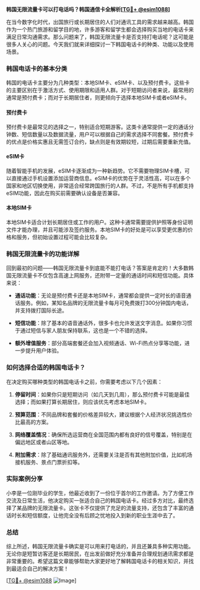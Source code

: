 **韩国无限流量卡可以打电话吗？韩国通信卡全解析[[TG💪+ @esim1088](https://t.me/s/esim1088)]**

在当今数字化时代，出国旅行或长期居住的人们对通讯工具的需求越来越高。韩国作为一个热门旅游和留学目的地，许多游客和留学生都会选择购买当地的电话卡来满足日常沟通需求。那么问题来了，韩国无限流量卡是否支持打电话呢？这可能是很多人关心的问题。今天我们就来详细探讨一下韩国电话卡的种类、功能以及使用场景。

### 韩国电话卡的基本分类

韩国的电话卡主要分为几种类型：本地SIM卡、eSIM卡、以及预付费卡。这些卡的主要区别在于激活方式、使用期限和适用人群。对于短期访问者来说，最常用的通常是预付费卡；而对于长期居住者，则更倾向于选择本地SIM卡或者eSIM卡。

#### 预付费卡
预付费卡是最常见的选择之一，特别适合短期游客。这类卡通常提供一定的通话分钟数、短信数量以及数据流量，用户可以根据自己的需求选择不同套餐。预付费卡的优点是价格实惠且无需签订合约，缺点则是有效期较短，过期后需要重新充值。

#### eSIM卡
随着智能手机的发展，eSIM卡逐渐成为一种新趋势。它不需要物理SIM卡槽，可以直接通过手机设置添加运营商信息。eSIM卡的优势在于灵活性高，可以在多个国家和地区切换使用，非常适合经常跨国旅行的人群。不过，不是所有手机都支持eSIM功能，因此在购买前需要确认设备是否兼容。

#### 本地SIM卡
本地SIM卡适合计划长期居住或工作的用户。这种卡通常需要提供护照等身份证明文件才能办理，并且可能涉及签约服务。本地SIM卡的好处是可以享受更优惠的价格和服务，但初始设置过程可能会比较复杂。

### 韩国无限流量卡的功能详解

回到最初的问题——韩国无限流量卡到底能不能打电话？答案是肯定的！大多数韩国无限流量卡不仅包含高速上网服务，还附带一定量的通话时间和短信功能。具体来说：

- **通话功能**：无论是预付费卡还是本地SIM卡，通常都会提供一定时长的语音通话服务。例如，某知名品牌的无限流量卡每月可免费拨打300分钟国内电话，并支持拨打国际长途。
  
- **短信功能**：除了基本的语音通话外，很多卡也允许发送文字消息。如果你习惯于通过短信与家人朋友保持联系，这也是一个不错的选择。

- **额外增值服务**：部分高端套餐还会加入视频通话、Wi-Fi热点分享等功能，进一步提升用户体验。

### 如何选择合适的韩国电话卡？

在决定购买哪种类型的韩国电话卡之前，你需要考虑以下几个因素：

1. **停留时间**：如果你只是短期访问（如几天到几周），那么预付费卡可能是最佳选择；而如果打算长期居住，则应该优先考虑本地SIM卡。
   
2. **预算范围**：不同品牌和套餐的价格差异较大，建议根据个人经济状况挑选性价比最高的方案。

3. **网络覆盖情况**：确保所选运营商在全国范围内都有良好的信号覆盖，特别是在偏远地区或者山区等地。

4. **附加需求**：除了基础通讯服务外，还需要关注是否有其他附加价值，比如机场接机服务、景点门票折扣等。

### 实际案例分享

小李是一位刚毕业的学生，他最近收到了一份位于首尔的工作邀请。为了方便工作交流及日常生活，他决定购买一张适合自己的韩国电话卡。经过多方对比，最终选择了某品牌的无限流量卡。这张卡不仅提供了充足的流量支持，还包含了丰富的通话时长和短信额度，让他完全没有后顾之忧地投入到新的职业生涯中去了。

### 总结

综上所述，韩国无限流量卡确实是可以用来打电话的，并且还兼具多种实用功能。无论你是短暂访客还是长期居民，在出发前做好充分准备并合理规划通讯需求都是非常重要的。希望这篇文章能够帮助大家更好地了解韩国电话卡的相关知识，并找到最适合自己的解决方案！

[[TG💪+ @esim1088](https://t.me/s/esim1088) ![Image](https://i.postimg.cc/4NQfJmqS/Snipaste-2025-05-13-00-14-12.png)]